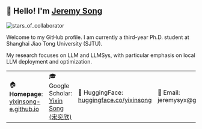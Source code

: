 ## 👋  Hello! I'm [Jeremy Song](https://yixinsong-e.github.io/)

![stars_of_collaborator](https://img.shields.io/github/stars/yixinsong-e?affiliations=COLLABORATOR&style=social)


Welcome to my GitHub profile. I am currently a third-year Ph.D. student at Shanghai Jiao Tong University (SJTU). 

My research focuses on LLM and LLMSys, with particular emphasis on local LLM deployment and optimization.

<table width="100%">
	<tr>
    <td>🏠 <b>Homepage</b>:<br> <a href="https://yixinsong-e.github.io/" target="_blank">yixinsong-e.github.io</a></td>
    <td>🎓 Google Scholar:<br> <a href="https://scholar.google.com/citations?user=wl8inS4AAAAJ&hl=en" target="_blank">Yixin Song (宋奕欣)</a></td>
    <td>🤗 HuggingFace:<br> <a href="https://huggingface.co/yixinsong" target="_blank">huggingface.co/yixinsong</a></td>
    <td>📧 Email: jeremysyx@gmail.com</td>
	</tr>
</table>





